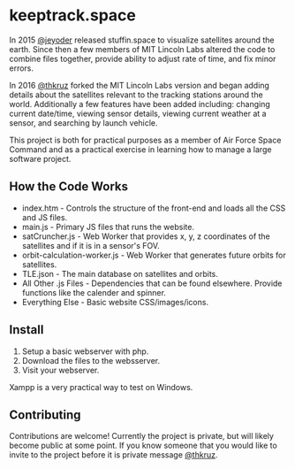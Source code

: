 # 
keeptrack.space
=======================
In 2015 [@jeyoder](https://github.com/jeyoder) released stuffin.space to visualize satellites around the earth. Since then a few members of MIT Lincoln Labs altered the code to combine files together, provide ability to adjust rate of time, and fix minor errors.

In 2016 [@thkruz](https://github.com/thkruz) forked the MIT Lincoln Labs version and began adding details about the satellites relevant to the tracking stations around the world. Additionally a few features have been added including: changing current date/time, viewing sensor details, viewing current weather at a sensor, and searching by launch vehicle.

This project is both for practical purposes as a member of Air Force Space Command and as a practical exercise in learning how to manage a large software project.

How the Code Works
----------------------
* index.htm - Controls the structure of the front-end and loads all the CSS and JS files.
* main.js - Primary JS files that runs the website.
* satCruncher.js - Web Worker that provides x, y, z coordinates of the satellites and if it is in a sensor's FOV.
* orbit-calculation-worker.js - Web Worker that generates future orbits for satellites.
* TLE.json - The main database on satellites and orbits.
* All Other .js Files - Dependencies that can be found elsewhere. Provide functions like the calender and spinner.
* Everything Else - Basic website CSS/images/icons.

Install
----------------------
1. Setup a basic webserver with php.
2. Download the files to the websserver.
3. Visit your webserver.

Xampp is a very practical way to test on Windows.

Contributing
----------------------
Contributions are welcome! Currently the project is private, but will likely become public at some point. If you know someone that you would like to invite to the project before it is private message [@thkruz](https://github.com/thkruz).
